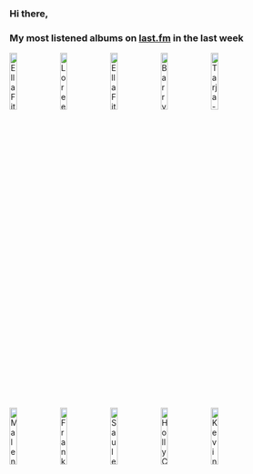 ### Hi there, 

### My most listened albums on [last.fm](https://www.last.fm/user/jfdesignnet) in the last week

[<img src='https://lastfm.freetls.fastly.net/i/u/300x300/1ca5b60c620bfc39158caa46e0319765.jpg' width='16%' height='16%' alt='Ella Fitzgerald - Ella Fitzgeralds Christmas (Deluxe Edition)'>](https://www.last.fm/music/ella%2bfitzgerald/ella%2bfitzgerald%2527s%2bchristmas%2b%2528deluxe%2bedition%2529)&nbsp;
[<img src='https://lastfm.freetls.fastly.net/i/u/300x300/8c92255c0c0b8bb8127e9ef3947d1720.jpg' width='16%' height='16%' alt='Loreena McKennitt - Under a Winters Moon'>](https://www.last.fm/music/loreena%2bmckennitt/under%2ba%2bwinter%2527s%2bmoon)&nbsp;
[<img src='https://lastfm.freetls.fastly.net/i/u/300x300/6b85414a19baf2aa631653603dc5d813.jpg' width='16%' height='16%' alt='Ella Fitzgerald - Santa Claus Is Coming to Town'>](https://www.last.fm/music/ella%2bfitzgerald/santa%2bclaus%2bis%2bcoming%2bto%2btown)&nbsp;
[<img src='https://lastfm.freetls.fastly.net/i/u/300x300/39f54eb9ece144e792730e8bb2f2b728.jpg' width='16%' height='16%' alt='Barry Manilow - The Classic Christmas Album'>](https://www.last.fm/music/barry%2bmanilow/the%2bclassic%2bchristmas%2balbum)&nbsp;
[<img src='https://lastfm.freetls.fastly.net/i/u/300x300/ee28dd759ab4ff444e45815eaec0b258.jpg' width='16%' height='16%' alt='Tarja - Christmas Together: Live at Olomouc and Hradec Králové 2019'>](https://www.last.fm/music/tarja/christmas%2btogether%253a%2blive%2bat%2bolomouc%2band%2bhradec%2bkr%25c3%25a1lov%25c3%25a9%2b2019)&nbsp;
<br>
[<img src='https://lastfm.freetls.fastly.net/i/u/300x300/80b291a53de341d5ba15044113993c91.png' width='16%' height='16%' alt='Malene Mortensen - …To All Of You'>](https://www.last.fm/music/malene%2bmortensen/%25e2%2580%25a6to%2ball%2bof%2byou)&nbsp;
[<img src='https://lastfm.freetls.fastly.net/i/u/300x300/bc46fb854325275e7beab9ee4d037822.jpg' width='16%' height='16%' alt='Frank Sinatra - A Jolly Christmas from Frank Sinatra'>](https://www.last.fm/music/frank%2bsinatra/a%2bjolly%2bchristmas%2bfrom%2bfrank%2bsinatra)&nbsp;
[<img src='https://lastfm.freetls.fastly.net/i/u/300x300/2e34fdb6a4fc73fbf47fb46e8f90eaeb.jpg' width='16%' height='16%' alt='Saule Kilaite - Christmas Violin'>](https://www.last.fm/music/saule%2bkilaite/christmas%2bviolin)&nbsp;
[<img src='https://lastfm.freetls.fastly.net/i/u/300x300/851a59c1616e67537ac96949f4fbd74e.jpg' width='16%' height='16%' alt='Holly Cole - Baby Its Cold Outside And I Have The Christmas Blues (2022 Remastered)'>](https://www.last.fm/music/holly%2bcole/baby%2bit%2527s%2bcold%2boutside%2band%2bi%2bhave%2bthe%2bchristmas%2bblues%2b%25282022%2bremastered%2529)&nbsp;
[<img src='https://lastfm.freetls.fastly.net/i/u/300x300/e87ba943a6134bcf8ca2c05dbdf44524.jpg' width='16%' height='16%' alt='Kevin Kern - Christmas'>](https://www.last.fm/music/kevin%2bkern/christmas)&nbsp;
<br>
